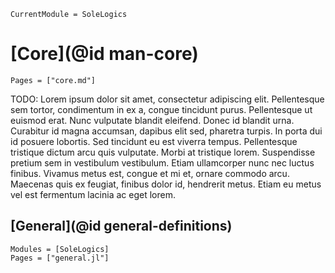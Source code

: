 ```@meta
CurrentModule = SoleLogics
```

# [Core](@id man-core)

```@contents
Pages = ["core.md"]
```

TODO: Lorem ipsum dolor sit amet, consectetur adipiscing elit. Pellentesque sem tortor, condimentum in ex a, congue tincidunt purus. Pellentesque ut euismod erat. Nunc vulputate blandit eleifend. Donec id blandit urna. Curabitur id magna accumsan, dapibus elit sed, pharetra turpis. In porta dui id posuere lobortis. Sed tincidunt eu est viverra tempus. Pellentesque tristique dictum arcu quis vulputate. Morbi at tristique lorem. Suspendisse pretium sem in vestibulum vestibulum. Etiam ullamcorper nunc nec luctus finibus. Vivamus metus est, congue et mi et, ornare commodo arcu. Maecenas quis ex feugiat, finibus dolor id, hendrerit metus. Etiam eu metus vel est fermentum lacinia ac eget lorem.

## [General](@id general-definitions)

```@autodocs
Modules = [SoleLogics]
Pages = ["general.jl"]
```